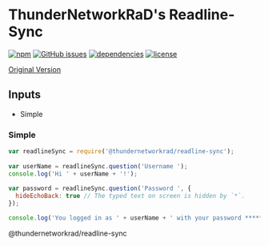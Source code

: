 # ThunderNetworkRaD's Readline-Sync

[![npm](https://img.shields.io/npm/v/@thundernetworkrad/readline-sync.svg)](https://www.npmjs.com/package/readline-sync) [![GitHub issues](https://img.shields.io/github/issues/thundernetworkrad/readline-sync.svg)](https://github.com/thundernetworkrad/readline-sync/issues) [![dependencies](https://img.shields.io/badge/dependencies-No%20dependency-brightgreen.svg)](package.json) [![license](https://img.shields.io/badge/license-MIT-blue.svg)](LICENSE)

[Original Version](https://www.npmjs.com/package/readline-sync)

## Inputs
- Simple


### Simple
```js
var readlineSync = require('@thundernetworkrad/readline-sync');
 
var userName = readlineSync.question('Username ');
console.log('Hi ' + userName + '!');
 
var password = readlineSync.question('Password ', {
  hideEchoBack: true // The typed text on screen is hidden by `*`.
});

console.log('You logged in as ' + userName + ' with your password *********');
```

@thundernetworkrad/readline-sync